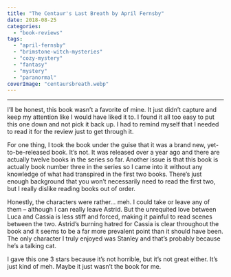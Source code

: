 ```yaml
---
title: "The Centaur's Last Breath by April Fernsby"
date: 2018-08-25
categories: 
  - "book-reviews"
tags: 
  - "april-fernsby"
  - "brimstone-witch-mysteries"
  - "cozy-mystery"
  - "fantasy"
  - "mystery"
  - "paranormal"
coverImage: "centaursbreath.webp"
---
```


* * *

I’ll be honest, this book wasn’t a favorite of mine. It just didn’t capture and keep my attention like I would have liked it to. I found it all too easy to put this one down and not pick it back up. I had to remind myself that I needed to read it for the review just to get through it.

For one thing, I took the book under the guise that it was a brand new, yet-to-be-released book. It’s not. It was released over a year ago and there are actually twelve books in the series so far. Another issue is that this book is actually book number three in the series so I came into it without any knowledge of what had transpired in the first two books. There’s just enough background that you won’t necessarily need to read the first two, but I really dislike reading books out of order.

Honestly, the characters were rather… meh. I could take or leave any of them – although I can really leave Astrid. But the unrequited love between Luca and Cassia is less stiff and forced, making it painful to read scenes between the two. Astrid’s burning hatred for Cassia is clear throughout the book and it seems to be a far more prevalent point than it should have been. The only character I truly enjoyed was Stanley and that’s probably because he’s a talking cat.

I gave this one 3 stars because it’s not horrible, but it’s not great either. It’s just kind of meh. Maybe it just wasn’t the book for me.
